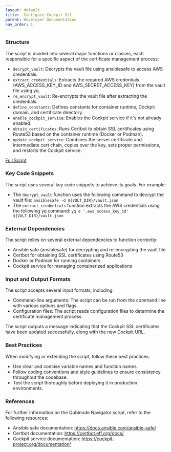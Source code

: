 ```yaml
---
layout: default
title:  Configure Cockpit Ssl
parent: Developer Documentation
nav_order: 1
---
```


### Structure

The script is divided into several major functions or classes, each responsible for a specific aspect of the certificate management process:

* `decrypt_vault`: Decrypts the vault file using ansiblesafe to access AWS credentials.
* `extract_credentials`: Extracts the required AWS credentials (AWS_ACCESS_KEY_ID and AWS_SECRET_ACCESS_KEY) from the vault file using yq.
* `re_encrypt_vault`: Re-encrypts the vault file after extracting the credentials.
* `define_constants`: Defines constants for container runtime, Cockpit domain, and certificate directory.
* `enable_cockpit_service`: Enables the Cockpit service if it's not already enabled.
* `obtain_certificates`: Runs Certbot to obtain SSL certificates using Route53 based on the container runtime (Docker or Podman).
* `update_cockpit_service`: Combines the server certificate and intermediate cert chain, copies over the key, sets proper permissions, and restarts the Cockpit service.

[Full Script](https://github.com/tosin2013/qubinode_navigator/blob/main/dependancies/cockpit-ssl/configure-cockpit-ssl.sh)

### Key Code Snippets

The script uses several key code snippets to achieve its goals. For example:

* The `decrypt_vault` function uses the following command to decrypt the vault file: `ansiblesafe -d ${VULT_DIR}/vault.json`
* The `extract_credentials` function extracts the AWS credentials using the following yq command: `yq e '.aws_access_key_id' ${VULT_DIR}/vault.json`

### External Dependencies

The script relies on several external dependencies to function correctly:

* Ansible safe (ansiblesafe) for decrypting and re-encrypting the vault file
* Certbot for obtaining SSL certificates using Route53
* Docker or Podman for running containers
* Cockpit service for managing containerized applications

### Input and Output Formats

The script accepts several input formats, including:

* Command-line arguments: The script can be run from the command line with various options and flags.
* Configuration files: The script reads configuration files to determine the certificate management process.

The script outputs a message indicating that the Cockpit SSL certificates have been updated successfully, along with the new Cockpit URL.

### Best Practices

When modifying or extending the script, follow these best practices:

* Use clear and concise variable names and function names.
* Follow coding conventions and style guidelines to ensure consistency throughout the codebase.
* Test the script thoroughly before deploying it in production environments.

### References

For further information on the Qubinode Navigator script, refer to the following resources:

* Ansible safe documentation: <https://docs.ansible.com/ansible-safe/>
* Certbot documentation: <https://certbot.eff.org/docs/>
* Cockpit service documentation: <https://cockpit-project.org/documentation/>
